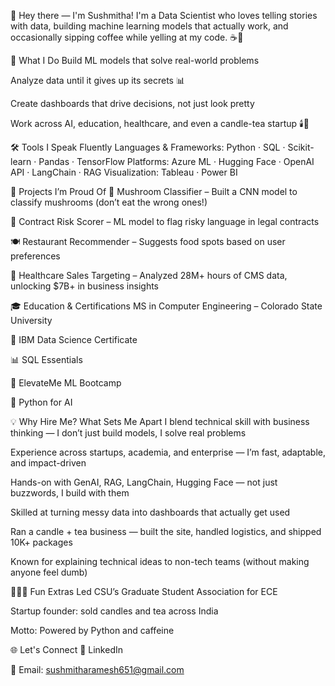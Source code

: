 👋 Hey there — I'm Sushmitha!
I'm a Data Scientist who loves telling stories with data, building machine learning models that actually work, and occasionally sipping coffee while yelling at my code. ☕🐍

🚀 What I Do
Build ML models that solve real-world problems

Analyze data until it gives up its secrets 📊

Create dashboards that drive decisions, not just look pretty

Work across AI, education, healthcare, and even a candle-tea startup 🕯️🍵

🛠️ Tools I Speak Fluently
Languages & Frameworks: Python · SQL · Scikit-learn · Pandas · TensorFlow
Platforms: Azure ML · Hugging Face · OpenAI API · LangChain · RAG
Visualization: Tableau · Power BI

💼 Projects I’m Proud Of
🍄 Mushroom Classifier – Built a CNN model to classify mushrooms (don’t eat the wrong ones!)

📄 Contract Risk Scorer – ML model to flag risky language in legal contracts

🍽️ Restaurant Recommender – Suggests food spots based on user preferences

💊 Healthcare Sales Targeting – Analyzed 28M+ hours of CMS data, unlocking $7B+ in business insights

🎓 Education & Certifications
MS in Computer Engineering – Colorado State University

🧠 IBM Data Science Certificate

📊 SQL Essentials

🚀 ElevateMe ML Bootcamp

🐍 Python for AI

💡 Why Hire Me? What Sets Me Apart
I blend technical skill with business thinking — I don’t just build models, I solve real problems

Experience across startups, academia, and enterprise — I’m fast, adaptable, and impact-driven

Hands-on with GenAI, RAG, LangChain, Hugging Face — not just buzzwords, I build with them

Skilled at turning messy data into dashboards that actually get used

Ran a candle + tea business — built the site, handled logistics, and shipped 10K+ packages

Known for explaining technical ideas to non-tech teams (without making anyone feel dumb)

🧑‍🤝‍🧑 Fun Extras
Led CSU’s Graduate Student Association for ECE

Startup founder: sold candles and tea across India

Motto: Powered by Python and caffeine

🌐 Let's Connect
🔗 LinkedIn

📧 Email: sushmitharamesh651@gmail.com



